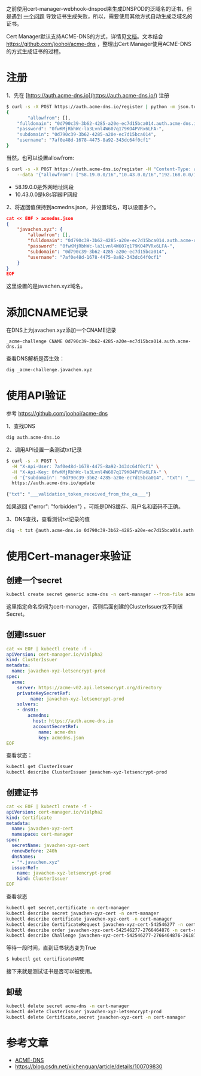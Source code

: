 之前使用cert-manager-webhook-dnspod来生成DNSPOD的泛域名的证书，但是遇到 [一个问题](/2019/11/04/using-cert-manager-with-nginx-ingress/#%E6%B5%8B%E8%AF%95%E6%89%8B%E5%8A%A8%E5%88%9B%E5%BB%BA%E8%AF%81%E4%B9%A6) 导致证书生成失败，所以，需要使用其他方式自动生成泛域名的证书。


Cert Manager默认支持ACME-DNS的方式，详情见[文档](https://cert-manager.io/docs/configuration/acme/dns01/acme-dns/)。文本结合 <https://github.com/joohoi/acme-dns> ，整理出Cert Manager使用ACME-DNS的方式生成证书的过程。 

# 注册

1、先在 [https://auth.acme-dns.io](https://auth.acme-dns.io/) 注册

```bash
$ curl -s -X POST https://auth.acme-dns.io/register | python -m json.tool
{
		"allowfrom": [],
    "fulldomain": "0d790c39-3b62-4285-a20e-ec7d15bca014.auth.acme-dns.io",
    "password": "0fwKMjRbhWc-la3Lvnl4W607q179KO4PVRx6LFA-",
    "subdomain": "0d790c39-3b62-4285-a20e-ec7d15bca014",
    "username": "7af0e48d-1678-4475-8a92-343dc64f0cf1"
}
```

当然，也可以设置allowfrom:

```bash
$ curl -s -X POST https://auth.acme-dns.io/register -H "Content-Type: application/json" \
	--data '{"allowfrom": ["58.19.0.0/16","10.43.0.0/16","192.168.0.0/16"]}' | python -m json.tool
```

- 58.19.0.0是外网地址网段
- 10.43.0.0是k8s容器IP网段

2、将返回值保持到acmedns.json，并设置域名，可以设置多个。

```json
cat << EOF > acmedns.json
{
    "javachen.xyz": {
        "allowfrom": [],
        "fulldomain": "0d790c39-3b62-4285-a20e-ec7d15bca014.auth.acme-dns.io",
        "password": "0fwKMjRbhWc-la3Lvnl4W607q179KO4PVRx6LFA-",
        "subdomain": "0d790c39-3b62-4285-a20e-ec7d15bca014",
        "username": "7af0e48d-1678-4475-8a92-343dc64f0cf1"
    }
}
EOF
```

这里设置的是javachen.xyz域名。 

# 添加CNAME记录

在DNS上为javachen.xyz添加一个CNAME记录

    _acme-challenge CNAME 0d790c39-3b62-4285-a20e-ec7d15bca014.auth.acme-dns.io

查看DNS解析是否生效：

```bash
dig _acme-challenge.javachen.xyz
```



# 使用API验证

参考 <https://github.com/joohoi/acme-dns>


1、查找DNS

```bash
dig auth.acme-dns.io
```

2、调用API设置一条测试txt记录

```bash
$ curl -s -X POST \
  -H "X-Api-User: 7af0e48d-1678-4475-8a92-343dc64f0cf1" \
  -H "X-Api-Key: 0fwKMjRbhWc-la3Lvnl4W607q179KO4PVRx6LFA-" \
  -d '{"subdomain": "0d790c39-3b62-4285-a20e-ec7d15bca014", "txt": "___validation_token_received_from_the_ca___"}' \
  https://auth.acme-dns.io/update
  
{"txt": "___validation_token_received_from_the_ca___"}
```

如果返回 {"error": "forbidden"} ，可能是DNS缓存、用户名和密码不正确。


3、DNS查找，查看测试txt记录的值

```bash
dig -t txt @auth.acme-dns.io 0d790c39-3b62-4285-a20e-ec7d15bca014.auth.acme-dns.io
```



# 使用Cert-manager来验证



## 创建一个secret

```bash
kubectl create secret generic acme-dns -n cert-manager --from-file acmedns.json
```

这里指定命名空间为cert-manager，否则后面创建的ClusterIssuer找不到该Secret。 

## 创建Issuer

```yaml
cat << EOF | kubectl create -f -
apiVersion: cert-manager.io/v1alpha2
kind: ClusterIssuer
metadata:
  name: javachen-xyz-letsencrypt-prod
spec:
  acme:
    server: https://acme-v02.api.letsencrypt.org/directory
    privateKeySecretRef:
         name: javachen-xyz-letsencrypt-prod
    solvers:
    - dns01:
        acmedns:
          host: https://auth.acme-dns.io
          accountSecretRef:
            name: acme-dns
            key: acmedns.json
EOF
```

查看状态：

```bash
kubectl get ClusterIssuer 
kubectl describe ClusterIssuer javachen-xyz-letsencrypt-prod
```



## 创建证书

```yaml
cat << EOF | kubectl create -f -   
apiVersion: cert-manager.io/v1alpha2
kind: Certificate
metadata:
  name: javachen-xyz-cert
  namespace: cert-manager
spec:
  secretName: javachen-xyz-cert
  renewBefore: 240h
  dnsNames:
  - "*.javachen.xyz"
  issuerRef:
    name: javachen-xyz-letsencrypt-prod
    kind: ClusterIssuer
EOF
```

查看状态

```bash
kubectl get secret,certificate -n cert-manager
kubectl describe secret javachen-xyz-cert -n cert-manager
kubectl describe certificate javachen-xyz-cert -n cert-manager
kubectl describe CertificateRequest javachen-xyz-cert-542546277 -n cert-manager
kubectl describe order javachen-xyz-cert-542546277-2766464876 -n cert-manager
kubectl describe Challenge javachen-xyz-cert-542546277-2766464876-2618792437 -n cert-manager
```

等待一段时间，直到证书状态变为True

```bash
$ kubectl get certificateNAME                                            READY   SECRET              AGEcertificate.cert-manager.io/javachen-xyz-cert   True    javachen-xyz-cert   2m43s
```

接下来就是测试证书是否可以被使用。 

## 卸载

```bash
kubectl delete secret acme-dns -n cert-manager
kubectl delete ClusterIssuer javachen-xyz-letsencrypt-prod
kubectl delete Certificate,secret javachen-xyz-cert -n cert-manager
```



# 参考文章

- [ACME-DNS]()
- <https://blog.csdn.net/xichenguan/article/details/100709830>
